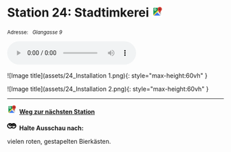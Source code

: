 # Station 24: Stadtimkerei  <a href="https://www.google.com/maps/dir/?api=1&travelmode=walking&destination=47.7966933,13.019653"><img src="https://github.com/kipppunkte/kipppunkte/raw/gh-pages/assets/google-maps.svg" width="24" height="24"></a>

<small>Adresse:<em style="margin-left: 10px">Glangasse 9</em></small>





<audio controls>
    <source src="https://github.com/kipppunkte/kipppunkte/raw/gh-pages/assets/24_Stadtimkerei.mp3" type="audio/mpeg">
    Your browser does not support the audio tag.
</audio>




![Image title](assets/24_Installation 1.png){: style="max-height:60vh" }




![Image title](assets/24_Installation 2.png){: style="max-height:60vh" }





____

<a href="https://www.google.com/maps/dir/?api=1&travelmode=walking&destination=47.7959905,13.0193769"><img src="https://github.com/kipppunkte/kipppunkte/raw/gh-pages/assets/google-maps.svg" style="height: 1.5em;margin-right: 0.5em"></a>**[Weg zur nächsten Station](https://www.google.com/maps/dir/?api=1&travelmode=walking&destination=47.7959905,13.0193769)**



<img class="no-click" src="https://github.com/kipppunkte/kipppunkte/raw/gh-pages/assets/eyes.svg" style="height: 1.5em;background: white;margin-right: 0.5em">**Halte Ausschau nach:**

vielen roten, gestapelten Bierkästen.